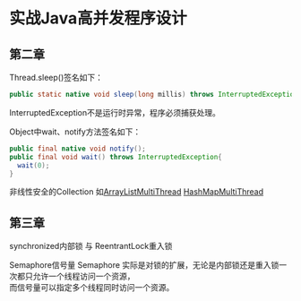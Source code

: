 # 实战Java高并发程序设计

## 第二章
Thread.sleep()签名如下：<br/>
```java
public static native void sleep(long millis) throws InterruptedException; 
```
InterruptedException不是运行时异常，程序必须捕获处理。

Object中wait、notify方法签名如下：<br/>
```java
public final native void notify();
public final void wait() throws InterruptedException{
  wait(0);
}
```
非线性安全的Collection 如[ArrayListMultiThread](https://github.com/Egnaxela/java_journey_learning/blob/master/src/com/practicehighconcurrency/collections/ArrayListMultiThread.java)  [HashMapMultiThread](https://github.com/Egnaxela/java_journey_learning/blob/master/src/com/practicehighconcurrency/collections/HashMapMultiThread.java)

## 第三章
synchronized内部锁 与  ReentrantLock重入锁



Semaphore信号量
Semaphore 实际是对锁的扩展，无论是内部锁还是重入锁一次都只允许一个线程访问一个资源，<br/>
而信号量可以指定多个线程同时访问一个资源。





